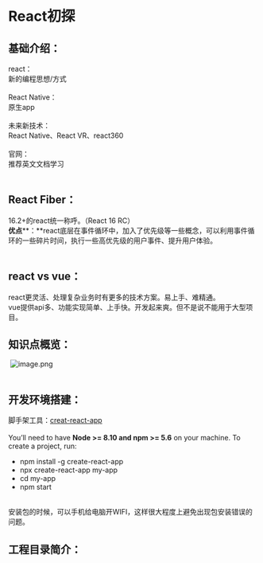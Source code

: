 # React初探

<a name="CTmgb"></a>
## 基础介绍：
react：<br />新的编程思想/方式<br /> <br />React Native：<br />原生app<br /> <br />未来新技术：<br />React Native、React VR、react360<br /> <br />官网：<br />推荐英文文档学习<br /> 
<a name="ZKKtO"></a>
## React Fiber：
16.2+的react统一称呼。（React 16 RC）<br />**优点****：**react底层在事件循环中，加入了优先级等一些概念，可以利用事件循环的一些碎片时间，执行一些高优先级的用户事件、提升用户体验。<br /> 
<a name="Lkqtk"></a>
## react vs vue：
react更灵活、处理复杂业务时有更多的技术方案。易上手、难精通。<br />vue提供api多、功能实现简单、上手快。开发起来爽。但不是说不能用于大型项目。<br />

<a name="JfAaa"></a>
## 知识点概览：
 ![image.png](https://cdn.nlark.com/yuque/0/2020/png/269022/1594014613545-386dde2a-2e1f-4257-bd40-5529f099873c.png#align=left&display=inline&height=289&margin=%5Bobject%20Object%5D&name=image.png&originHeight=578&originWidth=1088&size=585477&status=done&style=none&width=544)<br /> 
<a name="54hae"></a>
## 开发环境搭建：
脚手架工具：[creat-react-app](https://reactjs.org/docs/create-a-new-react-app.html#create-react-app)<br /> <br />You’ll need to have **Node >= 8.10 and npm >= 5.6** on your machine. To create a project, run:

- npm install -g      create-react-app
- npx create-react-app my-app
- cd my-app
- npm start

 <br />安装包的时候，可以手机给电脑开WIFI，这样很大程度上避免出现包安装错误的问题。
<a name="45tDt"></a>
## 工程目录简介： 
 
